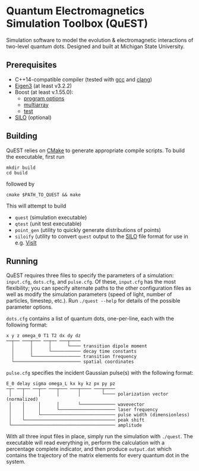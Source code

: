 # Quantum Electromagnetics Simulation Toolbox (QuEST)

Simulation software to model the evolution & electromagnetic interactions of
two-level quantum dots. Designed and built at Michigan State University.

## Prerequisites

* C++14-compatible compiler (tested with [gcc](https://gcc.gnu.org/) and
  [clang](https://clang.llvm.org/))
* [Eigen3](http://eigen.tuxfamily.org) (at least v3.2.2)
* Boost (at least v.1.55.0):
  * [program
    options](http://www.boost.org/doc/libs/1_55_0/doc/html/program_options.html)
  * [multiarray](http://www.boost.org/doc/libs/1_55_0/libs/multi_array/doc/index.html)
  * [test](http://www.boost.org/doc/libs/1_64_0/libs/test/doc/html/index.html)
* [SILO](https://wci.llnl.gov/simulation/computer-codes/silo) (optional)

## Building

QuEST relies on [CMake](https://cmake.org/) to generate appropriate compile
scripts. To build the executable, first run

    mkdir build
    cd build

followed by

    cmake $PATH_TO_QUEST && make

This will attempt to build

* `quest` (simulation executable)
* `qtest` (unit test executable)
* `point_gen` (utility to quickly generate distributions of points)
* `siloify` (utility to convert `quest` output to the
  [SILO](https://wci.llnl.gov/simulation/computer-codes/silo) file format for
  use in e.g. [VisIt](https://wci.llnl.gov/simulation/computer-codes/visit/)

## Running

QuEST requires three files to specify the parameters of a simulation:
`input.cfg`, `dots.cfg`, and `pulse.cfg`. Of these, `input.cfg` has the most
flexibility; you can specify alternate paths to the other configuration files
as well as modify the simulation parameters (speed of light, number of
particles, timestep, etc.). Run `./quest --help` for details of the possible
parameter options.

`dots.cfg` contains a list of quantum dots, one-per-line, each with the
following format:

    x y z omega_0 T1 T2 dx dy dz
    ──┬── ───┬─── ──┬── ───┬────
      │      │      │      └──── transition dipole moment
      │      │      └─────────── decay time constants   
      │      └────────────────── transition frequency
      └───────────────────────── spatial coordinates

`pulse.cfg` specifies the incident Gaussian pulse(s) with the following format:

    E_0 delay sigma omega_L kx ky kz px py pz
    ─┬─ ──┬── ──┬── ───┬─── ───┬──── ───┬────
     │    │     │      │       │        └──── polarization vector (normalized)
     │    │     │      │       └───────────── wavevector
     │    │     │      └───────────────────── laser frequency
     │    │     └──────────────────────────── pulse width (dimensionless)
     │    └────────────────────────────────── peak shift
     └─────────────────────────────────────── amplitude


With all three input files in place, simply run the simulation with `./quest`.
The executable will read everything in, perform the calculation with a
percentage complete indicator, and then produce `output.dat` which contains
the trajectory of the matrix elements for every quantum dot in the system.
